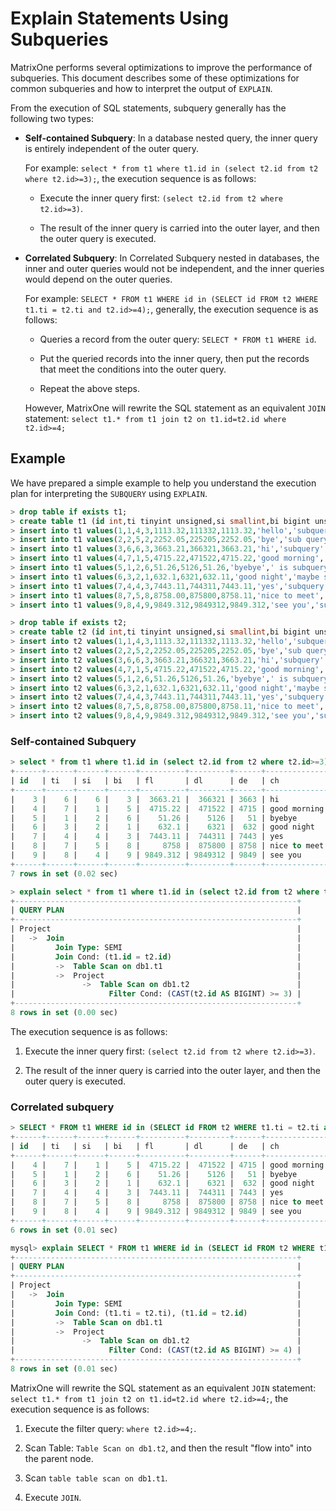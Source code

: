 # Explain Statements Using Subqueries

MatrixOne performs several optimizations to improve the performance of subqueries. This document describes some of these optimizations for common subqueries and how to interpret the output of `EXPLAIN`.

From the execution of SQL statements, subquery generally has the following two types:

- **Self-contained Subquery**: In a database nested query, the inner query is entirely independent of the outer query.

     For example: ``select * from t1 where t1.id in (select t2.id from t2 where t2.id>=3);``, the execution sequence is as follows:

    + Execute the inner query first: `(select t2.id from t2 where t2.id>=3)`.

    + The result of the inner query is carried into the outer layer, and then the outer query is executed.

- **Correlated Subquery**: In Correlated Subquery nested in databases, the inner and outer queries would not be independent, and the inner queries would depend on the outer queries.

     For example: ``SELECT * FROM t1 WHERE id in (SELECT id FROM t2 WHERE t1.ti = t2.ti and t2.id>=4);``, generally, the execution sequence is as follows:

    + Queries a record from the outer query: `SELECT * FROM t1 WHERE id`.

    + Put the queried records into the inner query, then put the records that meet the conditions into the outer query.

    + Repeat the above steps.

     However, MatrixOne will rewrite the SQL statement as an equivalent `JOIN` statement: `select t1.* from t1 join t2 on t1.id=t2.id where t2.id>=4;`

## Example

We have prepared a simple example to help you understand the execution plan for interpreting the `SUBQUERY` using `EXPLAIN`.

```sql
> drop table if exists t1;
> create table t1 (id int,ti tinyint unsigned,si smallint,bi bigint unsigned,fl float,dl double,de decimal,ch char(20),vch varchar(20),dd date,dt datetime);
> insert into t1 values(1,1,4,3,1113.32,111332,1113.32,'hello','subquery','2022-04-28','2022-04-28 22:40:11');
> insert into t1 values(2,2,5,2,2252.05,225205,2252.05,'bye','sub query','2022-04-28','2022-04-28 22:40:11');
> insert into t1 values(3,6,6,3,3663.21,366321,3663.21,'hi','subquery','2022-04-28','2022-04-28 22:40:11');
> insert into t1 values(4,7,1,5,4715.22,471522,4715.22,'good morning','my subquery','2022-04-28','2022-04-28 22:40:11');
> insert into t1 values(5,1,2,6,51.26,5126,51.26,'byebye',' is subquery?','2022-04-28','2022-04-28 22:40:11');
> insert into t1 values(6,3,2,1,632.1,6321,632.11,'good night','maybe subquery','2022-04-28','2022-04-28 22:40:11');
> insert into t1 values(7,4,4,3,7443.11,744311,7443.11,'yes','subquery','2022-04-28','2022-04-28 22:40:11');
> insert into t1 values(8,7,5,8,8758.00,875800,8758.11,'nice to meet','just subquery','2022-04-28','2022-04-28 22:40:11');
> insert into t1 values(9,8,4,9,9849.312,9849312,9849.312,'see you','subquery','2022-04-28','2022-04-28 22:40:11');

> drop table if exists t2;
> create table t2 (id int,ti tinyint unsigned,si smallint,bi bigint unsigned,fl float,dl double,de decimal,ch char(20),vch varchar(20),dd date,dt datetime);
> insert into t2 values(1,1,4,3,1113.32,111332,1113.32,'hello','subquery','2022-04-28','2022-04-28 22:40:11');
> insert into t2 values(2,2,5,2,2252.05,225205,2252.05,'bye','sub query','2022-04-28','2022-04-28 22:40:11');
> insert into t2 values(3,6,6,3,3663.21,366321,3663.21,'hi','subquery','2022-04-28','2022-04-28 22:40:11');
> insert into t2 values(4,7,1,5,4715.22,471522,4715.22,'good morning','my subquery','2022-04-28','2022-04-28 22:40:11');
> insert into t2 values(5,1,2,6,51.26,5126,51.26,'byebye',' is subquery?','2022-04-28','2022-04-28 22:40:11');
> insert into t2 values(6,3,2,1,632.1,6321,632.11,'good night','maybe subquery','2022-04-28','2022-04-28 22:40:11');
> insert into t2 values(7,4,4,3,7443.11,744311,7443.11,'yes','subquery','2022-04-28','2022-04-28 22:40:11');
> insert into t2 values(8,7,5,8,8758.00,875800,8758.11,'nice to meet','just subquery','2022-04-28','2022-04-28 22:40:11');
> insert into t2 values(9,8,4,9,9849.312,9849312,9849.312,'see you','subquery','2022-04-28','2022-04-28 22:40:11');
```

### Self-contained Subquery

```sql
> select * from t1 where t1.id in (select t2.id from t2 where t2.id>=3);
+------+------+------+------+----------+---------+------+--------------+----------------+------------+---------------------+
| id   | ti   | si   | bi   | fl       | dl      | de   | ch           | vch            | dd         | dt                  |
+------+------+------+------+----------+---------+------+--------------+----------------+------------+---------------------+
|    3 |    6 |    6 |    3 |  3663.21 |  366321 | 3663 | hi           | subquery       | 2022-04-28 | 2022-04-28 22:40:11 |
|    4 |    7 |    1 |    5 |  4715.22 |  471522 | 4715 | good morning | my subquery    | 2022-04-28 | 2022-04-28 22:40:11 |
|    5 |    1 |    2 |    6 |    51.26 |    5126 |   51 | byebye       |  is subquery?  | 2022-04-28 | 2022-04-28 22:40:11 |
|    6 |    3 |    2 |    1 |    632.1 |    6321 |  632 | good night   | maybe subquery | 2022-04-28 | 2022-04-28 22:40:11 |
|    7 |    4 |    4 |    3 |  7443.11 |  744311 | 7443 | yes          | subquery       | 2022-04-28 | 2022-04-28 22:40:11 |
|    8 |    7 |    5 |    8 |     8758 |  875800 | 8758 | nice to meet | just subquery  | 2022-04-28 | 2022-04-28 22:40:11 |
|    9 |    8 |    4 |    9 | 9849.312 | 9849312 | 9849 | see you      | subquery       | 2022-04-28 | 2022-04-28 22:40:11 |
+------+------+------+------+----------+---------+------+--------------+----------------+------------+---------------------+
7 rows in set (0.02 sec)

> explain select * from t1 where t1.id in (select t2.id from t2 where t2.id>=3);
+---------------------------------------------------------------+
| QUERY PLAN                                                    |
+---------------------------------------------------------------+
| Project                                                       |
|   ->  Join                                                    |
|         Join Type: SEMI                                       |
|         Join Cond: (t1.id = t2.id)                            |
|         ->  Table Scan on db1.t1                              |
|         ->  Project                                           |
|               ->  Table Scan on db1.t2                        |
|                     Filter Cond: (CAST(t2.id AS BIGINT) >= 3) |
+---------------------------------------------------------------+
8 rows in set (0.00 sec)
```

The execution sequence is as follows:

1. Execute the inner query first: `(select t2.id from t2 where t2.id>=3)`.

2. The result of the inner query is carried into the outer layer, and then the outer query is executed.

### Correlated subquery

```sql
> SELECT * FROM t1 WHERE id in (SELECT id FROM t2 WHERE t1.ti = t2.ti and t2.id>=4);
+------+------+------+------+----------+---------+------+--------------+----------------+------------+---------------------+
| id   | ti   | si   | bi   | fl       | dl      | de   | ch           | vch            | dd         | dt                  |
+------+------+------+------+----------+---------+------+--------------+----------------+------------+---------------------+
|    4 |    7 |    1 |    5 |  4715.22 |  471522 | 4715 | good morning | my subquery    | 2022-04-28 | 2022-04-28 22:40:11 |
|    5 |    1 |    2 |    6 |    51.26 |    5126 |   51 | byebye       |  is subquery?  | 2022-04-28 | 2022-04-28 22:40:11 |
|    6 |    3 |    2 |    1 |    632.1 |    6321 |  632 | good night   | maybe subquery | 2022-04-28 | 2022-04-28 22:40:11 |
|    7 |    4 |    4 |    3 |  7443.11 |  744311 | 7443 | yes          | subquery       | 2022-04-28 | 2022-04-28 22:40:11 |
|    8 |    7 |    5 |    8 |     8758 |  875800 | 8758 | nice to meet | just subquery  | 2022-04-28 | 2022-04-28 22:40:11 |
|    9 |    8 |    4 |    9 | 9849.312 | 9849312 | 9849 | see you      | subquery       | 2022-04-28 | 2022-04-28 22:40:11 |
+------+------+------+------+----------+---------+------+--------------+----------------+------------+---------------------+
6 rows in set (0.01 sec)

mysql> explain SELECT * FROM t1 WHERE id in (SELECT id FROM t2 WHERE t1.ti = t2.ti and t2.id>=4);
+---------------------------------------------------------------+
| QUERY PLAN                                                    |
+---------------------------------------------------------------+
| Project                                                       |
|   ->  Join                                                    |
|         Join Type: SEMI                                       |
|         Join Cond: (t1.ti = t2.ti), (t1.id = t2.id)           |
|         ->  Table Scan on db1.t1                              |
|         ->  Project                                           |
|               ->  Table Scan on db1.t2                        |
|                     Filter Cond: (CAST(t2.id AS BIGINT) >= 4) |
+---------------------------------------------------------------+
8 rows in set (0.01 sec)
```

MatrixOne will rewrite the SQL statement as an equivalent `JOIN` statement: `select t1.* from t1 join t2 on t1.id=t2.id where t2.id>=4;`, the execution sequence is as follows:

1. Execute the filter query: `where t2.id>=4;`.

2. Scan Table: `Table Scan on db1.t2`, and then the result "flow into" into the parent node.

3. Scan `table table scan on db1.t1`.

4. Execute `JOIN`.
